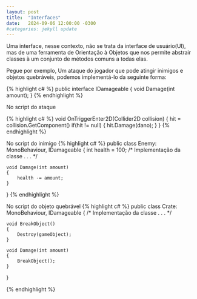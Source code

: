 ```yaml
---
layout: post
title:  "Interfaces"
date:   2024-09-06 12:00:00 -0300
#categories: jekyll update
---
```


Uma interface, nesse contexto, não se trata da interface de usuário(UI), mas de uma ferramenta de Orientação à Objetos que nos permite abstrair classes à um conjunto de métodos comuns a todas elas.

Pegue por exemplo, Um ataque do jogador que pode atingir inimigos e objetos quebráveis, podemos implementá-lo da seguinte forma:

{% highlight c# %}
public interface IDamageable
{
	void Damage(int amount);
}
{% endhighlight %}

No script do ataque

{% highlight c# %}
void OnTriggerEnter2D(Collider2D collision)
{
	hit = collision.GetComponent<IDamageable>()
	if(hit != null)
	{
		hit.Damage(dano); 
	}
}
{% endhighlight %}

No script do inimigo
{% highlight c# %}
public class Enemy: MonoBehaviour, IDamageable
{
	int health = 100;
	/* Implementação da classe
	.
	.
	.
	*/
	
	
	void Damage(int amount)
	{
		health -= amount;
	}
}
{% endhighlight %}

No script do objeto quebrável
{% highlight c# %}
public class Crate: MonoBehaviour, IDamageable
{
	/* Implementação da classe
	.
	.
	.
	*/
	
	void BreakObject()
	{
		Destroy(gameObject);
	}
	
	void Damage(int amount)
	{
		BreakObject();
	}
}

{% endhighlight %}
